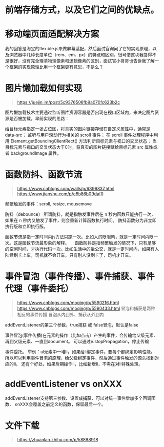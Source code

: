 # 前端存储方式，以及它们之间的优缺点。



# 移动端页面适配解决方案
我的回答是淘宝的flexible.js来做屏幕适配，然后面试官询问了它的实现原理，以及浏览器中几种长度单位（rem、em、px）的特点和区别，很可惜这块我答得不是很好，没有完全理清物理像素和逻辑像素的区别，面试官小哥哥也告诉我了解一个框架的实现原理比用一个框架更有意思，不是么？


# 图片懒加载如何实现
>https://juejin.im/post/5c9376506fb9a070fc623b2c

图片懒加载技术主要通过监听图片资源容器是否出现在视口区域内，来决定图片资源是否被加载。早前实现的思路：

给目标元素指定一张占位图，将真实的图片链接存储在自定义属性中，通常是data-src；
监听与用户滚动行为相关的 scroll 事件；
在 scroll 事件处理程序中利用 Element.getBoundingClientRect() 方法判断目标元素与视口的交叉状态；
当目标元素与视口的交叉状态大于0时，将真实的图片链接赋给目标元素 src 属性或者 backgroundImage 属性。


# 函数防抖、函数节流
>https://www.cnblogs.com/walls/p/6399837.html
>https://www.jianshu.com/p/c8b86b09daf0

频繁触发的事件：scroll, resize, mousemove

防抖（debounce）
所谓防抖，就是指触发事件后在 n 秒内函数只能执行一次，如果在 n 秒内又触发了事件，则会重新计算函数执行时间。
防抖函数分为非立即执行版和立即执行版。

函数节流是指一定时间内js方法只跑一次。比如人的眨眼睛，就是一定时间内眨一次。这是函数节流最形象的解释。
 函数防抖是指频繁触发的情况下，只有足够的空闲时间，才执行代码一次。比如生活中的坐公交，就是一定时间内，如果有人陆续刷卡上车，司机就不会开车。只有别人没刷卡了，司机才开车。

# 事件冒泡（事件传播）、事件捕获、事件代理（事件委托）
>https://www.cnblogs.com/moqing/p/5590216.html
>https://www.cnblogs.com/moqing/p/5590433.html
冒泡和捕获是两种相反的事件传播
冒泡从内到外、捕获从外到内

addEventListener的第三个参数，true捕获 或 false冒泡，默认是false

事件冒泡(事件传播)在元素的操作（比如点击）产生的事件，会传输给父级元素、再到父级元素、一直到document。
可以通过e.stopPropagation，停止传输

事件委托。
举例：ul元素中一堆li，如果给li绑定事件，要每个都绑定影响性能。
所以可以利用事件冒泡的原理，给父级绑定事件，然后通过事件触发的源头找到对应的li。
还有个好处，如果后期操作li，比如新增li，不需在对li特殊处理。


# addEventListener vs onXXX
addEventListener支持第三参数、设置成捕获、可以对统一事件增加多个回调函数、
onXXX会覆盖之前定义的函数，保留最后一个。


# 文件下载
>https://zhuanlan.zhihu.com/p/58888918